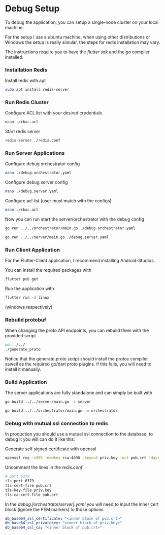 # Debug Setup

To debug the application, you can setup a single-node cluster on your local machine.

For the setup I use a ubuntu machine, when using other distributions or Windows the setup is really simular, the steps for redis installation may vary.

The instructions require you to have the *flutter sdk* and the *go* compiler installed.

### Installation Redis

Install redis with apt
```bash
sudo apt install redis-server
```

### Run Redis Cluster

Configure ACL list with your desired credentials
```bash
nano ./rbac.acl
```

Start redis server
```bash
redis-server ./redis.conf
```

### Run Server Applications

Configure debug orchestrator config
```bash
nano ./debug.orchestrator.yaml
```
Configure debug server config
```bash
nano ./debug.server.yaml
```
Configure acl list (user must match with the configs)
```bash
nano ./rbac.acl
```

Now you can run start the server/orchestrator with the debug config
```bash
go run ../../orchestrator/main.go ./debug.orchestrator.yaml
```

```bash
go run ../../server/main.go ./debug.server.yaml
```

### Run Client Application

For the Flutter-Client application, I recommend installing Android-Studios.

You can install the required packages with
```bash
flutter pub get
```

Run the application with
```bash
flutter run -d linux
```
(windows respectively)


### Rebuild protobuf

When changing the proto API endpoints, you can rebuild them with the provided script

```bash
cd ../../
./generate_proto
```

Notice that the generate proto script should install the protoc compiler aswell as the required go/dart proto plugins. If this fails, you will need to install it manually.

### Build Application

The server applications are fully standalone and can simply be built with
```bash
go build ../../server/main.go -o server
```
```bash
go build ../../orchestrator/main.go -o orchestrator
```

### Debug with mutual ssl connection to redis

In production you should use a mutual ssl connection to the database, to debug it you will can do it like this:

Generate self signed certificate with openssl
```bash
openssl req -x509 -newkey rsa:4096 -keyout priv.key -out pub.crt -days 365
```

Uncomment the lines in the *redis.conf*
```bash
# port 6379
tls-port 6379
tls-cert-file pub.crt
tls-key-file priv.key
tls-ca-cert-file pub.crt
```

In the *debug.[orchestrator/server].yaml* you will need to input the inner cert block (ignore the PEM markers) to those options
```yaml
db_base64_ssl_certificate: "<inner block of pub.crt>"
db_base64_ssl_privatekey: "<inner block of priv.key>"
db_base64_ssl_ca: "<inner block of pub.crt>"
```
